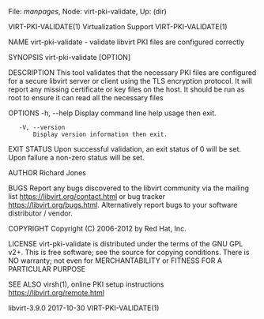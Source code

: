 File: *manpages*,  Node: virt-pki-validate,  Up: (dir)

VIRT-PKI-VALIDATE(1)        Virtualization Support        VIRT-PKI-VALIDATE(1)



NAME
       virt-pki-validate - validate libvirt PKI files are configured correctly

SYNOPSIS
       virt-pki-validate [OPTION]

DESCRIPTION
       This tool validates that the necessary PKI files are configured for a
       secure libvirt server or client using the TLS encryption protocol.  It
       will report any missing certificate or key files on the host. It should
       be run as root to ensure it can read all the necessary files

OPTIONS
       -h, --help
           Display command line help usage then exit.

       -V, --version
           Display version information then exit.

EXIT STATUS
       Upon successful validation, an exit status of 0 will be set. Upon
       failure a non-zero status will be set.

AUTHOR
       Richard Jones

BUGS
       Report any bugs discovered to the libvirt community via the mailing
       list <https://libvirt.org/contact.html> or bug tracker
       <https://libvirt.org/bugs.html>.  Alternatively report bugs to your
       software distributor / vendor.

COPYRIGHT
       Copyright (C) 2006-2012 by Red Hat, Inc.

LICENSE
       virt-pki-validate is distributed under the terms of the GNU GPL v2+.
       This is free software; see the source for copying conditions. There is
       NO warranty; not even for MERCHANTABILITY or FITNESS FOR A PARTICULAR
       PURPOSE

SEE ALSO
       virsh(1), online PKI setup instructions
       <https://libvirt.org/remote.html>



libvirt-3.9.0                     2017-10-30              VIRT-PKI-VALIDATE(1)

